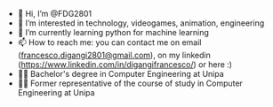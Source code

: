 - 👋 Hi, I’m @FDG2801
- 👀 I’m interested in technology, videogames, animation, engineering
- 🌱 I’m currently learning python for machine learning
- 📫 How to reach me: you can contact me on email (francesco.digangi2801@gmail.com), on my linkedin (https://www.linkedin.com/in/digangifrancesco/) or here :) 
- :man_technologist: Bachelor's degree in Computer Engineering at Unipa
- :man_student:	Former representative of the course of study in Computer Engineering at Unipa
<!---
FDG2801/FDG2801 is a ✨ special ✨ repository because its `README.md` (this file) appears on your GitHub profile.
You can click the Preview link to take a look at your changes.
--->
